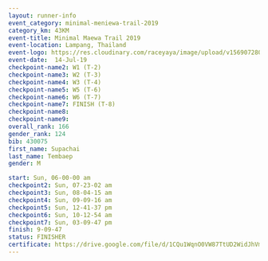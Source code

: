 ```yaml
---
layout: runner-info 
event_category: minimal-meniewa-trail-2019 
category_km: 43KM 
event-title: Minimal Maewa Trail 2019 
event-location: Lampang, Thailand 
event-logo: https://res.cloudinary.com/raceyaya/image/upload/v1569072805/logo/minimal-trail_ktnvsp.jpg 
event-date:  14-Jul-19 
checkpoint-name2: W1 (T-2) 
checkpoint-name3: W2 (T-3) 
checkpoint-name4: W3 (T-4) 
checkpoint-name5: W5 (T-6) 
checkpoint-name6: W6 (T-7) 
checkpoint-name7: FINISH (T-8) 
checkpoint-name8: 
checkpoint-name9: 
overall_rank: 166
gender_rank: 124
bib: 430075
first_name: Supachai
last_name: Tembaep
gender: M

start: Sun, 06-00-00 am
checkpoint2: Sun, 07-23-02 am
checkpoint3: Sun, 08-04-15 am
checkpoint4: Sun, 09-09-16 am
checkpoint5: Sun, 12-41-37 pm
checkpoint6: Sun, 10-12-54 am
checkpoint7: Sun, 03-09-47 pm
finish: 9-09-47
status: FINISHER
certificate: https://drive.google.com/file/d/1CQu1WqnO0VW87TtUD2WidJhVmVw2wrTl/view?usp=sharing
---
```

